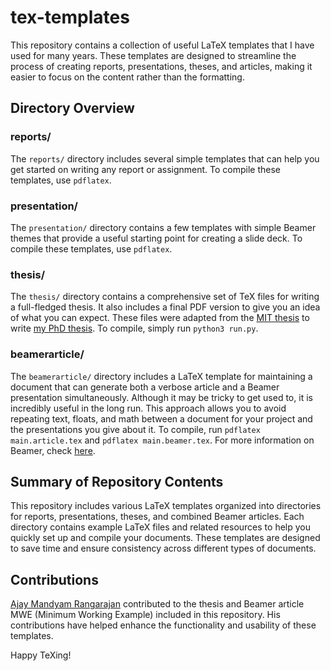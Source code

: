 # tex-templates

This repository contains a collection of useful LaTeX templates that I have used for many years. These templates are designed to streamline the process of creating reports, presentations, theses, and articles, making it easier to focus on the content rather than the formatting.

## Directory Overview

### reports/
The `reports/` directory includes several simple templates that can help you get started on writing any report or assignment. To compile these templates, use `pdflatex`.

### presentation/
The `presentation/` directory contains a few templates with simple Beamer themes that provide a useful starting point for creating a slide deck. To compile these templates, use `pdflatex`.

### thesis/
The `thesis/` directory contains a comprehensive set of TeX files for writing a full-fledged thesis. It also includes a final PDF version to give you an idea of what you can expect. These files were adapted from the [MIT thesis](https://web.mit.edu/thesis/tex/) to write [my PhD thesis](https://publications.rwth-aachen.de/record/775112). To compile, simply run `python3 run.py`.

### beamerarticle/
The `beamerarticle/` directory includes a LaTeX template for maintaining a document that can generate both a verbose article and a Beamer presentation simultaneously. Although it may be tricky to get used to, it is incredibly useful in the long run. This approach allows you to avoid repeating text, floats, and math between a document for your project and the presentations you give about it. To compile, run `pdflatex main.article.tex` and `pdflatex main.beamer.tex`. For more information on Beamer, check [here](http://tug.ctan.org/macros/latex/contrib/beamer/doc/beameruserguide.pdf). 

## Summary of Repository Contents

This repository includes various LaTeX templates organized into directories for reports, presentations, theses, and combined Beamer articles. Each directory contains example LaTeX files and related resources to help you quickly set up and compile your documents. These templates are designed to save time and ensure consistency across different types of documents.

## Contributions

[Ajay Mandyam Rangarajan](https://www.aices.rwth-aachen.de/en/people/rangarajan) contributed to the thesis and Beamer article MWE (Minimum Working Example) included in this repository. His contributions have helped enhance the functionality and usability of these templates.

Happy TeXing!
